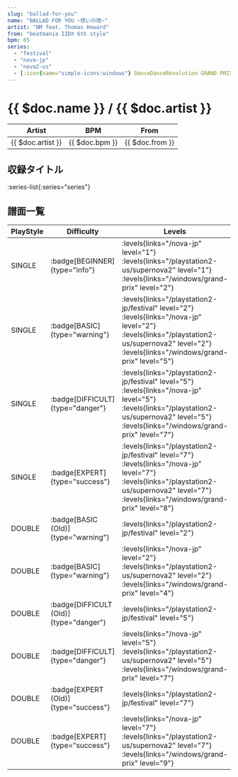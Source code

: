 ```yaml
---
slug: "ballad-for-you"
name: "BALLAD FOR YOU ~想いの雨~"
artist: "NM feat. Thomas Howard"
from: "beatmania IIDX 6th style"
bpm: 65
series:
  - "festival"
  - "nova-jp"
  - "nova2-us"
  - [:icon{name="simple-icons:windows"} DanceDanceRevolution GRAND PRIX (グランプリプレー)](/windows/grand-prix)
---
```


# {{ $doc.name }} / {{ $doc.artist }}

|Artist|BPM|From|
|------|---|----|
|{{ $doc.artist }}|{{ $doc.bpm }}|{{ $doc.from }}|

## 収録タイトル

:series-list{:series="series"}

## 譜面一覧

|PlayStyle|Difficulty|Levels|Notes|Movie|
|---------|----------|------|-----|-----|
|SINGLE| :badge[BEGINNER]{type="info"}| :levels{links="/nova-jp" level="1"} :levels{links="/playstation2-us/supernova2" level="1"}  :levels{links="/windows/grand-prix" level="2"}|52/0||
|SINGLE| :badge[BASIC]{type="warning"}| :levels{links="/playstation2-jp/festival" level="2"} :levels{links="/nova-jp" level="2"} :levels{links="/playstation2-us/supernova2" level="2"}  :levels{links="/windows/grand-prix" level="5"}|104/10||
|SINGLE| :badge[DIFFICULT]{type="danger"}| :levels{links="/playstation2-jp/festival" level="5"} :levels{links="/nova-jp" level="5"} :levels{links="/playstation2-us/supernova2" level="5"}  :levels{links="/windows/grand-prix" level="7"}|150/27||
|SINGLE| :badge[EXPERT]{type="success"}| :levels{links="/playstation2-jp/festival" level="7"} :levels{links="/nova-jp" level="7"} :levels{links="/playstation2-us/supernova2" level="7"}  :levels{links="/windows/grand-prix" level="8"}|212/26||
|DOUBLE| :badge[BASIC (Old)]{type="warning"}| :levels{links="/playstation2-jp/festival" level="2"}|102/11||
|DOUBLE| :badge[BASIC]{type="warning"}| :levels{links="/nova-jp" level="2"} :levels{links="/playstation2-us/supernova2" level="2"}  :levels{links="/windows/grand-prix" level="4"}|75/9||
|DOUBLE| :badge[DIFFICULT (Old)]{type="danger"}| :levels{links="/playstation2-jp/festival" level="5"}|155/7||
|DOUBLE| :badge[DIFFICULT]{type="danger"}| :levels{links="/nova-jp" level="5"} :levels{links="/playstation2-us/supernova2" level="5"}  :levels{links="/windows/grand-prix" level="7"}|164/8||
|DOUBLE| :badge[EXPERT (Old)]{type="success"}| :levels{links="/playstation2-jp/festival" level="7"}|208/6||
|DOUBLE| :badge[EXPERT]{type="success"}| :levels{links="/nova-jp" level="7"} :levels{links="/playstation2-us/supernova2" level="7"}  :levels{links="/windows/grand-prix" level="9"}|245/21||
